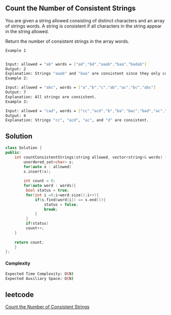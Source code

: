 ##  Count the Number of Consistent Strings
You are given a string allowed consisting of distinct characters and an array of strings words. A string is consistent if all characters in the string appear in the string allowed.

Return the number of consistent strings in the array words.
```bash 
Example 1


Input: allowed = "ab" words = ["ad","bd","aaab","baa","badab"]
Output: 2
Explanation: Strings "aaab" and "baa" are consistent since they only contain characters 'a' and 'b'.
Example 2:

Input: allowed = "abc", words = ["a","b","c","ab","ac","bc","abc"]
Output: 7
Explanation: All strings are consistent.
Example 3:

Input: allowed = "cad", words = ["cc","acd","b","ba","bac","bad","ac","d"]
Output: 4
Explanation: Strings "cc", "acd", "ac", and "d" are consistent.
```

## Solution 

```cpp
class Solution {
public:
    int countConsistentStrings(string allowed, vector<string>& words) {
        unordered_set<char> s;
        for(auto x : allowed)
        s.insert(x);
        
        int count = 0;
        for(auto word : words){
         bool status = true;
         for(int i =0;i<word.size();i++){
             if(s.find(word[i]) == s.end()){
                 status = false;
                 break;
             }
         }
         if(status)
         count++;
    }
    
    return count;
    }
};
```
#### Complexity
```bash
Expected Time Complexity: O(N)
Expected Auxiliary Space: O(N)
```
## leetcode
[Count the Number of Consistent Strings](https://leetcode.com/problems/count-the-number-of-consistent-strings/description/)
